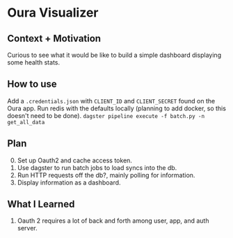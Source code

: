 # Oura Visualizer

## Context + Motivation
Curious to see what it would be like to build a simple dashboard displaying some health stats.

## How to use
Add a `.credentials.json` with `CLIENT_ID` and `CLIENT_SECRET` found on the Oura app.
Run redis with the defaults locally (planning to add docker, so this doesn't need to be done).
`dagster pipeline execute -f batch.py -n get_all_data`

## Plan
0. Set up Oauth2 and cache access token.
1. Use dagster to run batch jobs to load syncs into the db.
2. Run HTTP requests off the db?, mainly polling for information.
3. Display information as a dashboard.


## What I Learned
1. Oauth 2 requires a lot of back and forth among user, app, and auth server.
